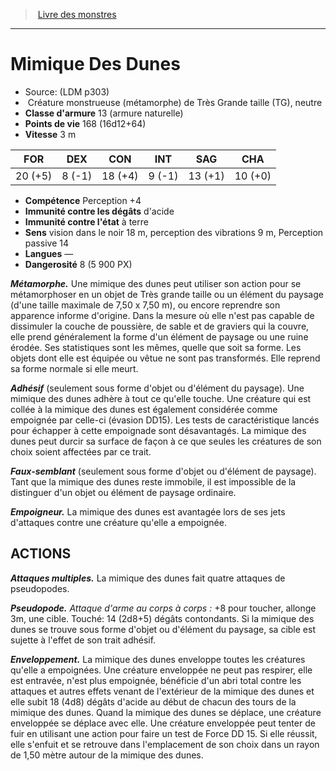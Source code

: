 ﻿> [Livre des monstres](tome_of_beasts.md)

---

# Mimique Des Dunes

- Source: (LDM p303)
-  Créature monstrueuse (métamorphe) de Très Grande taille (TG), neutre
- **Classe d'armure** 13 (armure naturelle)
- **Points de vie** 168 (16d12+64)
- **Vitesse** 3 m

|FOR|DEX|CON|INT|SAG|CHA|
|---|---|---|---|---|---|
|20 (+5)|8 (-1)|18 (+4)|9 (-1)|13 (+1)|10 (+0)|

- **Compétence** Perception +4
- **Immunité contre les dégâts** d'acide
- **Immunité contre l'état** à terre
- **Sens** vision dans le noir 18 m, perception des vibrations 9 m, Perception passive 14
- **Langues** —
- **Dangerosité** 8 (5 900 PX)

**_Métamorphe._** Une mimique des dunes peut utiliser son action pour se métamorphoser en un objet de Très grande taille ou un élément du paysage (d'une taille maximale de 7,50 x 7,50 m), ou encore reprendre son apparence informe d'origine. Dans la mesure où elle n'est pas capable de dissimuler la couche de poussière, de sable et de graviers qui la couvre, elle prend généralement la forme d'un élément de paysage ou une ruine érodée. Ses statistiques sont les mêmes, quelle que soit sa forme. Les objets dont elle est équipée ou vêtue ne sont pas transformés. Elle reprend sa forme normale si elle meurt.

**_Adhésif_** (seulement sous forme d'objet ou d'élément du paysage). Une mimique des dunes adhère à tout ce qu'elle touche. Une créature qui est collée à la mimique des dunes est également considérée comme empoignée par celle-ci (évasion DD15). Les tests de caractéristique lancés pour échapper à cette empoignade sont désavantagés. La mimique des dunes peut durcir sa surface de façon à ce que seules les créatures de son choix soient affectées par ce trait.

**_Faux-semblant_** (seulement sous forme d'objet ou d'élément de paysage). Tant que la mimique des dunes reste immobile, il est impossible de la distinguer d'un objet ou élément de paysage ordinaire.

**_Empoigneur._** La mimique des dunes est avantagée lors de ses jets d'attaques contre une créature qu'elle a empoignée.

## ACTIONS

**_Attaques multiples._** La mimique des dunes fait quatre attaques de pseudopodes.

**_Pseudopode._** _Attaque d'arme au corps à corps :_ +8 pour toucher, allonge 3m, une cible. Touché: 14 (2d8+5) dégâts contondants. Si la mimique des dunes se trouve sous forme d'objet ou d'élément du paysage, sa cible est sujette à l'effet de son trait adhésif.

**_Enveloppement._** La mimique des dunes enveloppe toutes les créatures qu'elle a empoignées. Une créature enveloppée ne peut pas respirer, elle est entravée, n'est plus empoignée, bénéficie d'un abri total contre les attaques et autres effets venant de l'extérieur de la mimique des dunes et elle subit 18 (4d8) dégâts d'acide au début de chacun des tours de la mimique des dunes. Quand la mimique des dunes se déplace, une créature enveloppée se déplace avec elle. Une créature enveloppée peut tenter de fuir en utilisant une action pour faire un test de Force DD 15. Si elle réussit, elle s'enfuit et se retrouve dans l'emplacement de son choix dans un rayon de 1,50 mètre autour de la mimique des dunes.

